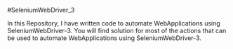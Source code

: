 #SeleniumWebDriver_3

In this Repository, I have written code to automate WebApplications using SeleniumWebDriver-3.
You will find solution for most of the actions that can be used to automate WebApplications using SeleniumWebDriver-3.
